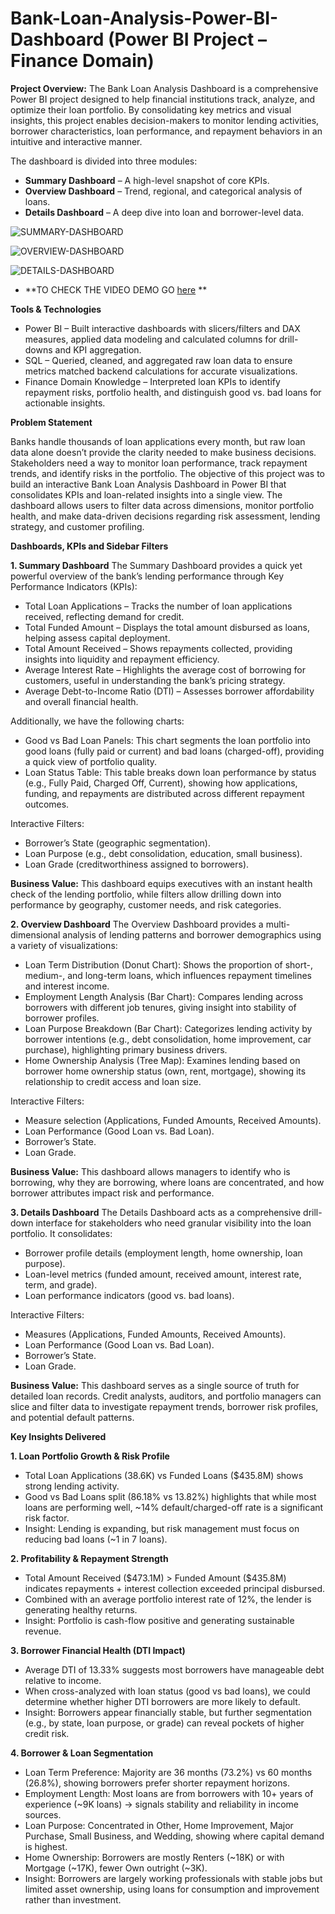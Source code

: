 # Bank-Loan-Analysis-Power-BI-Dashboard (Power BI Project – Finance Domain)

**Project Overview:**
The Bank Loan Analysis Dashboard is a comprehensive Power BI project designed to help financial institutions track, analyze, and optimize their loan portfolio. By consolidating key metrics and visual insights, this project enables decision-makers to monitor lending activities, borrower characteristics, loan performance, and repayment behaviors in an intuitive and interactive manner.

The dashboard is divided into three modules:

* **Summary Dashboard** – A high-level snapshot of core KPIs.
* **Overview Dashboard** – Trend, regional, and categorical analysis of loans.
* **Details Dashboard** – A deep dive into loan and borrower-level data.

![SUMMARY-DASHBOARD](https://github.com/Salomiairy11/Bank-Loan-Analysis-Power-BI-Dashboard/blob/main/SummaryPageOfBankAnalysisDashboard.PNG)

![OVERVIEW-DASHBOARD](https://github.com/Salomiairy11/Bank-Loan-Analysis-Power-BI-Dashboard/blob/main/OverviewPageOfBankAnalysisDashboard.PNG)

![DETAILS-DASHBOARD](https://github.com/Salomiairy11/Bank-Loan-Analysis-Power-BI-Dashboard/blob/main/DetailsPageOfBankAnalysisDashboard.PNG)

* **TO CHECK THE VIDEO DEMO GO [here](https://salomiairy11.github.io/personal-portfolio/#/projects) ** 

**Tools & Technologies**

* Power BI – Built interactive dashboards with slicers/filters and DAX measures, applied data modeling and calculated columns for drill-downs and KPI aggregation.
* SQL – Queried, cleaned, and aggregated raw loan data to ensure metrics matched backend calculations for accurate visualizations.
* Finance Domain Knowledge – Interpreted loan KPIs to identify repayment risks, portfolio health, and distinguish good vs. bad loans for actionable insights.
  
**Problem Statement**

Banks handle thousands of loan applications every month, but raw loan data alone doesn’t provide the clarity needed to make business decisions. Stakeholders need a way to monitor loan performance, track repayment trends, and identify risks in the portfolio. 
The objective of this project was to build an interactive Bank Loan Analysis Dashboard in Power BI that consolidates KPIs and loan-related insights into a single view. The dashboard allows users to filter data across dimensions, monitor portfolio health, and make data-driven decisions regarding risk assessment, lending strategy, and customer profiling.


**Dashboards, KPIs and Sidebar Filters**

**1. Summary Dashboard**
The Summary Dashboard provides a quick yet powerful overview of the bank’s lending performance through Key Performance Indicators (KPIs):

* Total Loan Applications – Tracks the number of loan applications received, reflecting demand for credit.
* Total Funded Amount – Displays the total amount disbursed as loans, helping assess capital deployment.
* Total Amount Received – Shows repayments collected, providing insights into liquidity and repayment efficiency.
* Average Interest Rate – Highlights the average cost of borrowing for customers, useful in understanding the bank’s pricing strategy.
* Average Debt-to-Income Ratio (DTI) – Assesses borrower affordability and overall financial health.

Additionally, we have the following charts:

* Good vs Bad Loan Panels: This chart segments the loan portfolio into good loans (fully paid or current) and bad loans (charged-off), providing a quick view of portfolio quality.
* Loan Status Table: This table breaks down loan performance by status (e.g., Fully Paid, Charged Off, Current), showing how applications, funding, and repayments are distributed across different repayment outcomes.

Interactive Filters:

* Borrower’s State (geographic segmentation).
* Loan Purpose (e.g., debt consolidation, education, small business).
* Loan Grade (creditworthiness assigned to borrowers).

**Business Value:** This dashboard equips executives with an instant health check of the lending portfolio, while filters allow drilling down into performance by geography, customer needs, and risk categories.


**2. Overview Dashboard**
The Overview Dashboard provides a multi-dimensional analysis of lending patterns and borrower demographics using a variety of visualizations:

* Loan Term Distribution (Donut Chart): Shows the proportion of short-, medium-, and long-term loans, which influences repayment timelines and interest income.
* Employment Length Analysis (Bar Chart): Compares lending across borrowers with different job tenures, giving insight into stability of borrower profiles.
* Loan Purpose Breakdown (Bar Chart): Categorizes lending activity by borrower intentions (e.g., debt consolidation, home improvement, car purchase), highlighting primary business drivers.
* Home Ownership Analysis (Tree Map): Examines lending based on borrower home ownership status (own, rent, mortgage), showing its relationship to credit access and loan size.

Interactive Filters:

* Measure selection (Applications, Funded Amounts, Received Amounts).
* Loan Performance (Good Loan vs. Bad Loan).
* Borrower’s State.
* Loan Grade.

**Business Value:** This dashboard allows managers to identify who is borrowing, why they are borrowing, where loans are concentrated, and how borrower attributes impact risk and performance.


**3. Details Dashboard**
The Details Dashboard acts as a comprehensive drill-down interface for stakeholders who need granular visibility into the loan portfolio. It consolidates:

* Borrower profile details (employment length, home ownership, loan purpose).
* Loan-level metrics (funded amount, received amount, interest rate, term, and grade).
* Loan performance indicators (good vs. bad loans).

Interactive Filters:

* Measures (Applications, Funded Amounts, Received Amounts).
* Loan Performance (Good Loan vs. Bad Loan).
* Borrower’s State.
* Loan Grade.

**Business Value:** This dashboard serves as a single source of truth for detailed loan records. Credit analysts, auditors, and portfolio managers can slice and filter data to investigate repayment trends, borrower risk profiles, and potential default patterns.


**Key Insights Delivered**

**1. Loan Portfolio Growth & Risk Profile**

* Total Loan Applications (38.6K) vs Funded Loans (\$435.8M) shows strong lending activity.
* Good vs Bad Loans split (86.18% vs 13.82%) highlights that while most loans are performing well, \~14% default/charged-off rate is a significant risk factor.
* Insight: Lending is expanding, but risk management must focus on reducing bad loans (\~1 in 7 loans).

**2. Profitability & Repayment Strength**

* Total Amount Received (\$473.1M) > Funded Amount (\$435.8M) indicates repayments + interest collection exceeded principal disbursed.
* Combined with an average portfolio interest rate of 12%, the lender is generating healthy returns.
* Insight: Portfolio is cash-flow positive and generating sustainable revenue.

**3. Borrower Financial Health (DTI Impact)**

* Average DTI of 13.33% suggests most borrowers have manageable debt relative to income.
* When cross-analyzed with loan status (good vs bad loans), we could determine whether higher DTI borrowers are more likely to default.
* Insight: Borrowers appear financially stable, but further segmentation (e.g., by state, loan purpose, or grade) can reveal pockets of higher credit risk.

**4. Borrower & Loan Segmentation**

* Loan Term Preference: Majority are 36 months (73.2%) vs 60 months (26.8%), showing borrowers prefer shorter repayment horizons.
* Employment Length: Most loans are from borrowers with 10+ years of experience (\~9K loans) → signals stability and reliability in income sources.
* Loan Purpose: Concentrated in Other, Home Improvement, Major Purchase, Small Business, and Wedding, showing where capital demand is highest.
* Home Ownership: Borrowers are mostly Renters (\~18K) or with Mortgage (\~17K), fewer Own outright (\~3K).
* Insight: Borrowers are largely working professionals with stable jobs but limited asset ownership, using loans for consumption and improvement rather than investment.

